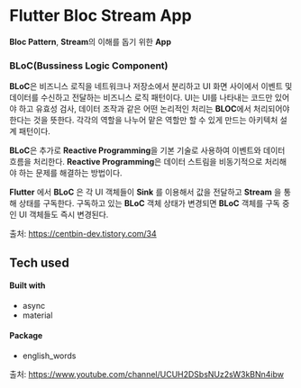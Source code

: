 # Flutter Bloc Stream App

**Bloc Pattern**, **Stream**의 이해를 돕기 위한 **App**

### BLoC(Bussiness Logic Component)

**BLoC**은 비즈니스 로직을 네트워크나 저장소에서 분리하고 UI 화면 사이에서 이벤트 및 데이터를 수신하고 전달하는 비즈니스 로직 패턴이다.
UI는 UI를 나타내는 코드만 있어야 하고 유효성 검사, 데이터 조작과 같은 어떤 논리적인 처리는 **BLOC**에서 처리되어야 한다는 것을 뜻한다.
각각의 역할을 나누어 맡은 역할만 할 수 있게 만드는 아키텍처 설계 패턴이다.   

**BLoC**은 추가로 **Reactive Programming**을 기본 기술로 사용하여 이벤트와 데이터 흐름을 처리한다. **Reactive Programming**은 데이터 스트림을 비동기적으로 처리해야 하는 문제를 해결하는 방법이다.   

**Flutter** 에서 **BLoC** 은 각 UI 객체들이 **Sink** 를 이용해서 값을 전달하고 **Stream** 을 통해 상태를 구독한다. 구독하고 있는 **BLoC** 객체 상태가 변경되면 **BLoC** 객체를 구독 중인 UI 객체들도 즉시 변경된다.   

출처: https://centbin-dev.tistory.com/34

## Tech used
#### Built with
* async
* material
#### Package

 * english_words


출처: https://www.youtube.com/channel/UCUH2DSbsNUz2sW3kBNn4ibw
